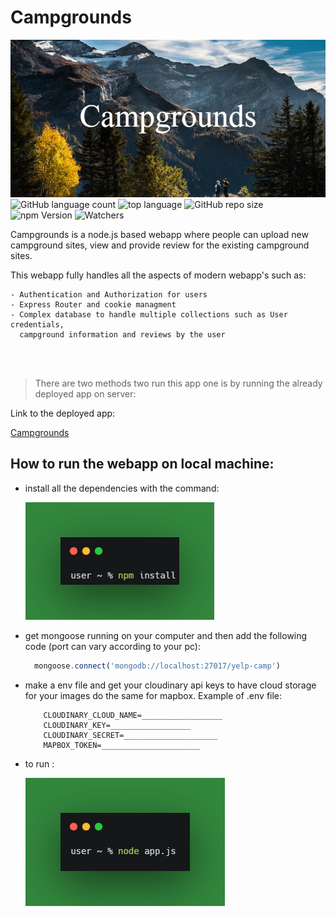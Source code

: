 # Campgrounds
![Alt text](campgrounds/../assets/Campgrounds.png)
![GitHub language count](https://img.shields.io/github/languages/count/Vikrant00/Campgrounds)
![top language](https://img.shields.io/github/languages/top/Vikrant00/Campgrounds)
![GitHub repo size](https://img.shields.io/github/repo-size/Vikrant00/Campgrounds)
![npm Version](https://img.shields.io/npm/v/npm)
![Watchers](https://img.shields.io/github/watchers/Vikrant00/Campgrounds?style=social)

Campgrounds is a node.js based webapp where people can upload new campground sites, view and provide review for the existing campground sites.

This webapp fully handles all the aspects of modern webapp's such as:

```
- Authentication and Authorization for users
- Express Router and cookie managment
- Complex database to handle multiple collections such as User credentials,
  campground information and reviews by the user
```
<br>
<br>

>There are two methods two run this app one is by running the already deployed app on server:

Link to the deployed app:

[Campgrounds](https://immense-gorge-84783.herokuapp.com/)
<br>
## How to run the webapp on local machine:
- install all the dependencies with the command:
  
  ![Alt text](campgrounds/../assets/npm.png)
- get mongoose running on your computer and then add the following code (port can vary according to your pc):
  ```javascript
    mongoose.connect('mongodb://localhost:27017/yelp-camp')
  ```
- make a env file and get your cloudinary api keys to have cloud storage for your images do the same for mapbox. Example of .env file:
  ```env
      CLOUDINARY_CLOUD_NAME=__________________
      CLOUDINARY_KEY=__________________
      CLOUDINARY_SECRET=_____________________
      MAPBOX_TOKEN=______________________
  ```
- to run :

  ![Alt text](campgrounds/../assets/run.png)
